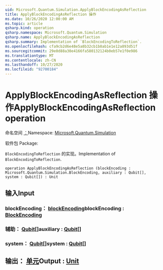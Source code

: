 ```yaml
---
uid: Microsoft.Quantum.Simulation.ApplyBlockEncodingAsReflection
title: ApplyBlockEncodingAsReflection 操作
ms.date: 10/26/2020 12:00:00 AM
ms.topic: article
qsharp.kind: operation
qsharp.namespace: Microsoft.Quantum.Simulation
qsharp.name: ApplyBlockEncodingAsReflection
qsharp.summary: Implementation of `BlockEncodingToReflection`.
ms.openlocfilehash: cfa9cb2d6e48e5a8b32cb1b8ab1e1e12a893d51f
ms.sourcegitcommit: 29e0d88a30e4166fa580132124b0eb57e1f0e986
ms.translationtype: MT
ms.contentlocale: zh-CN
ms.lasthandoff: 10/27/2020
ms.locfileid: "92700184"
---
```

# <a name="applyblockencodingasreflection-operation"></a><span data-ttu-id="d8485-102">ApplyBlockEncodingAsReflection 操作</span><span class="sxs-lookup"><span data-stu-id="d8485-102">ApplyBlockEncodingAsReflection operation</span></span>

<span data-ttu-id="d8485-103">命名空间 [：](xref:Microsoft.Quantum.Simulation)</span><span class="sxs-lookup"><span data-stu-id="d8485-103">Namespace: [Microsoft.Quantum.Simulation](xref:Microsoft.Quantum.Simulation)</span></span>

<span data-ttu-id="d8485-104">软件包 [](https://nuget.org/packages/)</span><span class="sxs-lookup"><span data-stu-id="d8485-104">Package: [](https://nuget.org/packages/)</span></span>


<span data-ttu-id="d8485-105">`BlockEncodingToReflection` 的实现。</span><span class="sxs-lookup"><span data-stu-id="d8485-105">Implementation of `BlockEncodingToReflection`.</span></span>

```qsharp
operation ApplyBlockEncodingAsReflection (blockEncoding : Microsoft.Quantum.Simulation.BlockEncoding, auxiliary : Qubit[], system : Qubit[]) : Unit
```


## <a name="input"></a><span data-ttu-id="d8485-106">输入</span><span class="sxs-lookup"><span data-stu-id="d8485-106">Input</span></span>

### <a name="blockencoding--blockencoding"></a><span data-ttu-id="d8485-107">blockEncoding： [blockEncoding](xref:Microsoft.Quantum.Simulation.BlockEncoding)</span><span class="sxs-lookup"><span data-stu-id="d8485-107">blockEncoding : [BlockEncoding](xref:Microsoft.Quantum.Simulation.BlockEncoding)</span></span>




### <a name="auxiliary--qubit"></a><span data-ttu-id="d8485-108">辅助： [Qubit](xref:microsoft.quantum.lang-ref.qubit)[]</span><span class="sxs-lookup"><span data-stu-id="d8485-108">auxiliary : [Qubit](xref:microsoft.quantum.lang-ref.qubit)[]</span></span>




### <a name="system--qubit"></a><span data-ttu-id="d8485-109">system： [Qubit](xref:microsoft.quantum.lang-ref.qubit)[]</span><span class="sxs-lookup"><span data-stu-id="d8485-109">system : [Qubit](xref:microsoft.quantum.lang-ref.qubit)[]</span></span>





## <a name="output--unit"></a><span data-ttu-id="d8485-110">输出： [单元](xref:microsoft.quantum.lang-ref.unit)</span><span class="sxs-lookup"><span data-stu-id="d8485-110">Output : [Unit](xref:microsoft.quantum.lang-ref.unit)</span></span>

